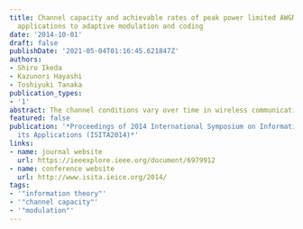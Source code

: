 ```yaml
---
title: Channel capacity and achievable rates of peak power limited AWGNC, and their
  applications to adaptive modulation and coding
date: '2014-10-01'
draft: false
publishDate: '2021-05-04T01:16:45.621847Z'
authors:
- Shiro Ikeda
- Kazunori Hayashi
- Toshiyuki Tanaka
publication_types:
- '1'
abstract: The channel conditions vary over time in wireless communications. In order to transmit information efficiently, digital wireless communication systems choose the modulation scheme and coding adaptively. This framework is called the adaptive modulation and coding (AMC). The key problem of the framework is how to design the switching strategy. In this paper, we discuss the practical strategy for AMC by comparing the channel capacity, achievable rates with common modulation schemes, and the actual rates with AMC. The channel capacity is defined for a combination of the noisy channel and the constraint on the information source. The noisy channel we assume in this paper is the discrete-time complex-valued additive white Gaussian noise channel (AWGNC). For the constraint, we focus on the peak power instead of the average power since a practical communication transmitter often suffers from the peak power. We compare the capacity and achievable rates with practical modulation schemes. Furthermore, we simulate AMC and evaluate the actual rates numerically.
featured: false
publication: '*Proceedings of 2014 International Symposium on Information Theory and
  its Applications (ISITA2014)*'
links:
- name: journal website
  url: https://ieeexplore.ieee.org/document/6979912
- name: conference website
  url: http://www.isita.ieice.org/2014/
tags:
- '"information theory"'
- '"channel capacity"'
- '"modulation"'
---
```

